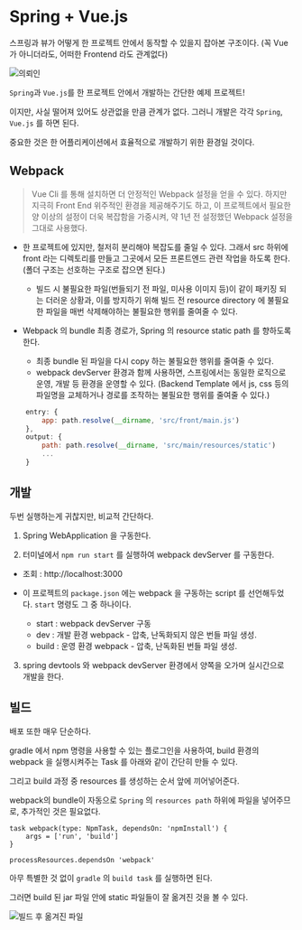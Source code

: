 # Spring + Vue.js

스프링과 뷰가 어떻게 한 프로젝트 안에서 동작할 수 있을지 잡아본 구조이다. (꼭 Vue가 아니더라도, 어떠한 Frontend 라도 관계없다)

![의뢰인](./images/app.png)
 
`Spring`과 `Vue.js`를 한 프로젝트 안에서 개발하는 간단한 예제 프로젝트! 

이지만, 사실 떨어져 있어도 상관없을 만큼 관계가 없다. 그러니 개발은 각각 `Spring`, `Vue.js` 를 하면 된다.

중요한 것은 한 어플리케이션에서 효율적으로 개발하기 위한 환경일 것이다.

## Webpack

> Vue Cli 를 통해 설치하면 더 안정적인 Webpack 설정을 얻을 수 있다. 하지만 지극히 Front End 위주적인 환경을 제공해주기도 하고,
이 프로젝트에서 필요한 양 이상의 설정이 더욱 복잡함을 가중시켜, 약 1년 전 설정했던 Webpack 설정을 그대로 사용했다.

- 한 프로젝트에 있지만, 철저히 분리해야 복잡도를 줄일 수 있다. 그래서 src 하위에 front 라는 디렉토리를 만들고 그곳에서 모든 프론트엔드 관련 작업을 하도록 한다. (폴더 구조는 선호하는 구조로 잡으면 된다.)
    - 빌드 시 불필요한 파일(번들되기 전 파일, 미사용 이미지 등)이 같이 패키징 되는 더러운 상황과, 이를 방지하기 위해 빌드 전 resource directory 에 불필요한 파일을 매번 삭제해야하는 불필요한 행위를 줄여줄 수 있다.
    
- Webpack 의 bundle 최종 경로가, Spring 의 resource static path 를 향하도록 한다. 
    - 최종 bundle 된 파일을 다시 copy 하는 불필요한 행위를 줄여줄 수 있다. 
    - webpack devServer 환경과 함께 사용하면, 스프링에서는 동일한 로직으로 운영, 개발 등 환경을 운영할 수 있다. (Backend Template 에서 js, css 등의 파일명을 교체하거나 경로를 조작하는 불필요한 행위를 줄여줄 수 있다.)

```js
    entry: {
        app: path.resolve(__dirname, 'src/front/main.js')
    },
    output: {
        path: path.resolve(__dirname, 'src/main/resources/static')
        ...
    }
```    
    
## 개발

두번 실행하는게 귀찮지만, 비교적 간단하다.

1. Spring WebApplication 을 구동한다.

2. 터미널에서 `npm run start` 를 실행하여 webpack devServer 를 구동한다.
- 조회 : http://localhost:3000
    
- 이 프로젝트의 `package.json` 에는 webpack 을 구동하는 script 를 선언해두었다. `start` 명령도 그 중 하나이다.
    - start : webpack devServer 구동
    - dev : 개발 환경 webpack - 압축, 난독화되지 않은 번들 파일 생성.
    - build : 운영 환경 webpack - 압축, 난독화된 번들 파일 생성.

3. spring devtools 와 webpack devServer 환경에서 양쪽을 오가며 실시간으로 개발을 한다.

## 빌드

배포 또한 매우 단순하다. 

gradle 에서 npm 명령을 사용할 수 있는 플로그인을 사용하여, build 환경의 webpack 을 실행시켜주는 Task 를 아래와 같이 간단히 만들 수 있다.

그리고 build 과정 중 resources 를 생성하는 순서 앞에 끼어넣어준다. 

webpack의 bundle이 자동으로 `Spring` 의 `resources path` 하위에 파일을 넣어주므로, 추가적인 것은 필요없다. 


```
task webpack(type: NpmTask, dependsOn: 'npmInstall') {
	args = ['run', 'build']
}

processResources.dependsOn 'webpack'
```

아무 특별한 것 없이 `gradle` 의 `build task` 를 실행하면 된다.

그러면 build 된 jar 파일 안에 static 파일들이 잘 옮겨진 것을 볼 수 있다.

![빌드 후 옮겨진 파일](./images/build.png)